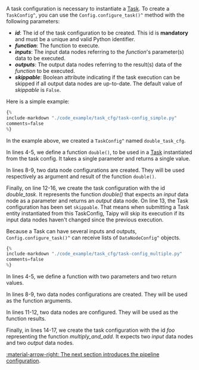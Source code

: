 A task configuration is necessary to instantiate a [Task](../concepts/task.md). To create a
`TaskConfig^`, you can use the `Config.configure_task()^` method with the following parameters:

- _**id**_: The id of the task configuration to be created. This id is **mandatory** and must be a unique and valid
  Python identifier.
- _**function**_: The function to execute.
- _**inputs**_: The input data nodes referring to the _function_'s parameter(s) data to be executed.
- _**outputs**_: The output data nodes referring to the result(s) data of the _function_ to be executed.
- _**skippable**_: Boolean attribute indicating if the task execution can be skipped if all output
  data nodes are up-to-date. The default value of _skippable_ is `False`.

Here is a simple example:

```python linenums="1"
{%
include-markdown "./code_example/task_cfg/task-config_simple.py"
comments=false
%}
```

In the example above, we created a `TaskConfig^` named `double_task_cfg`.

In lines 4-5, we define a function `double()`, to be used in a [Task](../concepts/task.md)
instantiated from the task config. It takes a single parameter and returns a single value.

In lines 8-9, two data node configurations are created. They will be used respectively as
argument and result of the function `double()`.

Finally, on line 12-16, we create the task configuration with the id _double_task_. It
represents the function _double()_ that expects an _input_ data node as a parameter and
returns an _output_ data node. On line 13, the Task configuration has been set `skippable`.
That means when submitting a Task entity instantiated from this TaskConfig, Taipy will skip
its execution if its input data nodes haven't changed since the previous execution.

Because a Task can have several inputs and outputs, `Config.configure_task()^` can receive
lists of `DataNodeConfig^` objects.

```python linenums="1"
{%
include-markdown "./code_example/task_cfg/task-config_multiple.py"
comments=false
%}
```

In lines 4-5, we define a function with two parameters and two return values.

In lines 8-9, two data nodes configurations are created. They will be used as the
function arguments.

In lines 11-12, two data nodes are configured. They will be used as the function results.

Finally, in lines 14-17, we create the task configuration with the id _foo_ representing
the function _multiply_and_add_. It expects two _input_ data nodes and two _output_ data nodes.

[:material-arrow-right: The next section introduces the pipeline configuration](pipeline-config.md).

